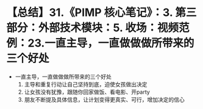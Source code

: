 # 【总结】31.《PIMP 核心笔记》：3. 第三部分：外部技术模块：5. 收场：视频范例：23.一直主导，一直做做做所带来的三个好处

-   一直主导，一直做做做所带来的三个好处
    1.  主导和重复行动让自己坚持到底，迫使女孩做出决定
    2.  让女孩没有犹豫，跟随你回家做饭、看电影、开party
    3.  朋友不断提及具体信息，让计划变得更真实、可行，增加决定的信心